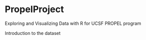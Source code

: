 # PropelProject
Exploring and Visualizing Data with R for UCSF PROPEL program

Introduction to the dataset
